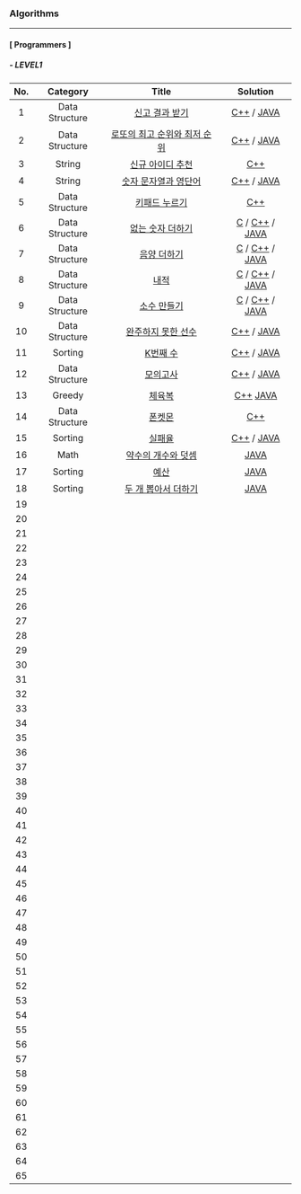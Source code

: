 ### Algorithms
---

#### [ Programmers ]

##### - LEVEL1

| No. | Category | Title | Solution |
|:---:|:---:|:---:|:---:|
|1|Data Structure|[신고 결과 받기](https://programmers.co.kr/learn/courses/30/lessons/92334)| [C++](https://github.com/krispediadot/Algorithms/blob/master/data_structures/programmers_invoice_result.cpp) / [JAVA](https://github.com/krispediadot/Algorithms/blob/master/data_structures/programmers_invoice_result.java)|
|2|Data Structure|[로또의 최고 순위와 최저 순위](https://programmers.co.kr/learn/courses/30/lessons/77484)|[C++](https://github.com/krispediadot/Algorithms/blob/master/data_structures/programmers_lotto_max_min_rank.cpp) / [JAVA](https://github.com/krispediadot/Algorithms/blob/master/data_structures/programmers_lotto_max_min_rank.java)|
|3|String|[신규 아이디 추천](https://programmers.co.kr/learn/courses/30/lessons/72410)|[C++](https://github.com/krispediadot/Algorithms/blob/master/string/programmers_new_id_recommendation.cpp)|
|4|String|[숫자 문자열과 영단어](https://programmers.co.kr/learn/courses/30/lessons/81301)|[C++](https://github.com/krispediadot/Algorithms/blob/master/string/programmers_number_string_and_words.cpp) / [JAVA](https://github.com/krispediadot/Algorithms/blob/master/string/programmers_number_string_and_words.java)|
|5|Data Structure|[키패드 누르기](https://programmers.co.kr/learn/courses/30/lessons/67256)|[C++](https://github.com/krispediadot/Algorithms/blob/master/data_structures/programmers_keypad_press.cpp)|
|6|Data Structure|[없는 숫자 더하기](https://programmers.co.kr/learn/courses/30/lessons/86051)|[C](https://github.com/krispediadot/Algorithms/blob/master/data_structures/programmers_add_not_exist_numbers.c) / [C++](https://github.com/krispediadot/Algorithms/blob/master/data_structures/programmers_add_not_exist_numbers.cpp) / [JAVA](https://github.com/krispediadot/Algorithms/blob/master/data_structures/programmers_add_not_exist_numbers.java)|
|7|Data Structure|[음양 더하기](https://programmers.co.kr/learn/courses/30/lessons/76501)|[C](https://github.com/krispediadot/Algorithms/blob/master/data_structures/programmers_add_plus_minus.c) / [C++](https://github.com/krispediadot/Algorithms/blob/master/data_structures/programmers_add_plus_minus.cpp) / [JAVA](https://github.com/krispediadot/Algorithms/blob/master/data_structures/programmers_add_plus_minus.java)|
|8|Data Structure|[내적](https://programmers.co.kr/learn/courses/30/lessons/70128)|[C](https://github.com/krispediadot/Algorithms/blob/master/data_structures/programmers_inner_product.c) / [C++](https://github.com/krispediadot/Algorithms/blob/master/data_structures/programmers_inner_product.cpp) / [JAVA](https://github.com/krispediadot/Algorithms/blob/master/data_structures/programmers_inner_product.java)|
|9|Data Structure|[소수 만들기](https://programmers.co.kr/learn/courses/30/lessons/12977)|[C](https://github.com/krispediadot/Algorithms/blob/master/data_structures/programmers_make_prime.c) / [C++](https://github.com/krispediadot/Algorithms/blob/master/data_structures/programmers_make_prime.cpp) / [JAVA](https://github.com/krispediadot/Algorithms/blob/master/data_structures/programmers_make_prime.java)|
|10|Data Structure|[완주하지 못한 선수](https://programmers.co.kr/learn/courses/30/lessons/42576)|[C++](https://github.com/krispediadot/Algorithms/blob/master/data_structures/programmers_unfinished_runner.cpp) / [JAVA](https://github.com/krispediadot/Algorithms/blob/master/data_structures/programmers_unfinished_runner.java)|
|11|Sorting|[K번째 수](https://programmers.co.kr/learn/courses/30/lessons/42748)|[C++](https://github.com/krispediadot/Algorithms/blob/master/sorting/programmers_kth_number.cpp) / [JAVA](https://github.com/krispediadot/Algorithms/blob/master/sorting/programmers_kth_number.java)|
|12|Data Structure|[모의고사](https://programmers.co.kr/learn/courses/30/lessons/42840)|[C++](https://github.com/krispediadot/Algorithms/blob/master/data_structures/programmers_mock_test.cpp) / [JAVA](https://github.com/krispediadot/Algorithms/blob/master/data_structures/programmers_mock_test.java)|
|13|Greedy|[체육복](https://programmers.co.kr/learn/courses/30/lessons/42862)|[C++](https://github.com/krispediadot/Algorithms/blob/master/greedy/programmers_sports_wear.cpp) [JAVA](https://github.com/krispediadot/Algorithms/blob/master/greedy/programmers_sports_wear.java)|
|14|Data Structure|[폰켓몬](https://programmers.co.kr/learn/courses/30/lessons/1845)|[C++](https://github.com/krispediadot/Algorithms/blob/master/data_structures/programmers_pokemons.cpp)|
|15|Sorting|[실패율](https://programmers.co.kr/learn/courses/30/lessons/42889)|[C++](https://github.com/krispediadot/Algorithms/blob/master/sorting/programmers_failure_rate.cpp) / [JAVA](https://github.com/krispediadot/Algorithms/blob/master/sorting/programmers_failure_rate.java)|
|16|Math|[약수의 개수와 덧셈](https://programmers.co.kr/learn/courses/30/lessons/77884)|[JAVA](https://github.com/krispediadot/Algorithms/blob/master/math/programmers_divisor_cnt.java)|
|17|Sorting|[예산](https://programmers.co.kr/learn/courses/30/lessons/12982)|[JAVA](https://github.com/krispediadot/Algorithms/blob/master/sorting/programmers_budget.java)|
|18|Sorting|[두 개 뽑아서 더하기](https://programmers.co.kr/learn/courses/30/lessons/68644)|[JAVA](https://github.com/krispediadot/Algorithms/blob/master/sorting/programmers_select_two_and_add.java)|
|19|
|20|
|21|
|22|
|23|
|24|
|25|
|26|
|27|
|28|
|29|
|30|
|31|
|32|
|33|
|34|
|35|
|36|
|37|
|38|
|39|
|40|
|41|
|42|
|43|
|44|
|45|
|46|
|47|
|48|
|49|
|50|
|51|
|52|
|53|
|54|
|55|
|56|
|57|
|58|
|59|
|60|
|61|
|62|
|63|
|64|
|65|
